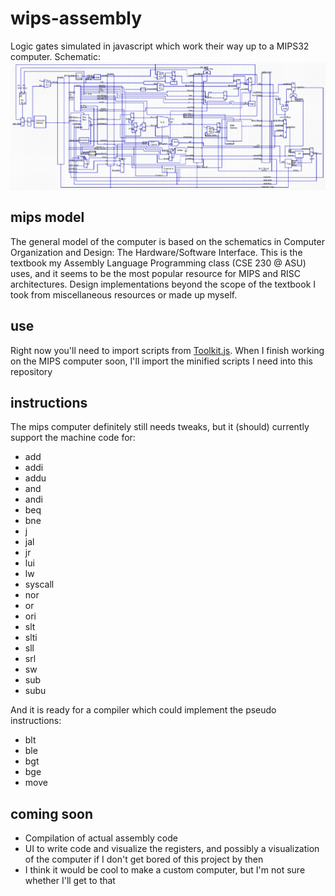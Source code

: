 # wips-assembly
Logic gates simulated in javascript which work their way up to a MIPS32 computer.
Schematic: ![Schematic](/schematics/mipsSchematic05.png)
## mips model
The general model of the computer is based on the schematics in Computer Organization and Design: The Hardware/Software Interface. This is the textbook my Assembly Language Programming class (CSE 230 @ ASU) uses, and it seems to be the most popular resource for MIPS and RISC architectures. Design implementations beyond the scope of the textbook I took from miscellaneous resources or made up myself.
## use
Right now you'll need to import scripts from [Toolkit.js](https://github.com/jamesweber7/Toolkit.js). When I finish working on the MIPS computer soon, I'll import the minified scripts I need into this repository
## instructions
The mips computer definitely still needs tweaks, but it (should) currently support the machine code for:
- add
- addi
- addu
- and     
- andi       
- beq        
- bne        
- j          
- jal        
- jr         
- lui        
- lw         
- syscall    
- nor     
- or      
- ori        
- slt     
- slti       
- sll     
- srl     
- sw         
- sub     
- subu   
  
And it is ready for a compiler which could implement the pseudo instructions:
- blt
- ble
- bgt
- bge
- move

## coming soon
- Compilation of actual assembly code
- UI to write code and visualize the registers, and possibly a visualization of the computer if I don't get bored of this project by then
- I think it would be cool to make a custom computer, but I'm not sure whether I'll get to that